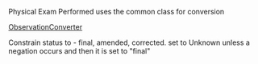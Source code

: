 Physical Exam Performed uses the common class for conversion 

[ObservationConverter](ObservationCommon.md)

Constrain status to -  final, amended, corrected. set to Unknown unless a negation occurs and then it is set to "final"